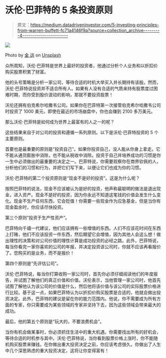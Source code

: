 # 沃伦·巴菲特的 5 条投资原则

> 原文：<https://medium.datadriveninvestor.com/5-investing-principles-from-warren-buffett-fc71a4146f9a?source=collection_archive---------4----------------------->

![](img/a8e5b17b0b5c79aad6a69331b0482ac3.png)

Photo by [金 运](https://unsplash.com/@jinyun?utm_source=unsplash&utm_medium=referral&utm_content=creditCopyText) on [Unsplash](https://unsplash.com/s/photos/money?utm_source=unsplash&utm_medium=referral&utm_content=creditCopyText)

众所周知，沃伦·巴菲特是世界上最好的投资者，他通过分析个人业务和以折扣价购买股票积累了财富。

他的头号策略是分析一家公司，等待合适的时机大举买入并长期持有该股。然而，沃伦·巴菲特说投资并不适合所有人。如果有人没有合适的气质来持有股票度过困难时期，而你受到股价波动的影响，那就不要投资股票！

沃伦还拥有伯克希尔哈撒韦公司。如果你在巴菲特第一次接管伯克希尔哈撒韦公司时投资了 1000 美元，即使在最近的市场崩盘中，你也会赚到 2100 多万美元。

那么沃伦·巴菲特是如何成为世界上最富有的人之一的呢？

这些结果来自于对公司的投资和遵循一系列原则。以下是沃伦·巴菲特投资的 5 个主要原则。

首要也是最重要的原则是“投资自己”。如果你投资自己，没人能从你身上拿走。它不能从通货膨胀中消除，也不能从税收中消除。投资于自己并培养成功的习惯是你一生中必须做出的最重要的决定之一。巴菲特说，你需要观察你在商界钦佩的人，分析他们的习惯和行为，并把它们写下来，以便让它们也成为你的习惯。

沃伦·巴菲特的第二个投资原则是“现金不是好的投资”。这是为什么呢？

按照巴菲特的说法，现金不应该被认为是好的投资，他声称最聪明的做法是退出现金，进入资产。现金不是好的投资，因为你永远不知道这笔钱的价值会发生什么变化。现金不生产任何东西，它会贬值！你需要一些现金作为应急基金，但是当你有现金盈余时，你应该尽快投资。

第三个原则“投资于生产性资产”。

巴菲特向千禧一代建议，他们应该拥有一些增值的东西。人们不应该花时间在东西上打赌，他们不应该投资一件东西，然后期望它会增值，因为其他人会这么想！做出理性的决策和对公司价值的理性计算是成功投资的必经之路。此外，巴菲特说，每当你看完一家你喜欢的公司的年报，并决定投资该公司时，你就不应该再看报价了。您购买的是业务，而不是报价！

第四个原则是“先评估公司”。

沃伦·巴菲特说，每当你打算收购一家公司时，首先你必须仔细阅读他们的年度报告，并试图了解他们的真正价值和价值。沃伦表示，当他管理一家公司时，他首先试图了解他认为该公司的价值是什么，然后他将该价值与该公司的实际股票价格进行比较。基于这一点，如果巴菲特认为以折扣价购买股票是合适的，他就会做出投资决定。此外，巴菲特的建议是留在你的能力范围内。他说，你不需要成为所有方面的专家，你只需要成为某些领域的专家并坚持下去，因为这些领域会带来最大的成功。

最后，他的第五个原则是“玩大的，不要浪费机会”。

当你有机会做某事时，你必须抓住生活中的重大机遇。你需要找出所有的好机会，等待合适的时机参与其中。沃伦·巴菲特说，当你看到股票价格上涨时，你不能随机购买股票来赚钱。在你做出重大投资决定之前，你应该考虑很久。你做出了人生中几个深思熟虑的重大投资决定，这将让你变得富有！